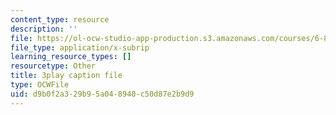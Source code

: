```yaml
---
content_type: resource
description: ''
file: https://ol-ocw-studio-app-production.s3.amazonaws.com/courses/6-832-underactuated-robotics-spring-2009/d9b0f2a329b95a048940c50d87e2b9d9_KNRMz9YPCOY.vtt
file_type: application/x-subrip
learning_resource_types: []
resourcetype: Other
title: 3play caption file
type: OCWFile
uid: d9b0f2a3-29b9-5a04-8940-c50d87e2b9d9
---
```


